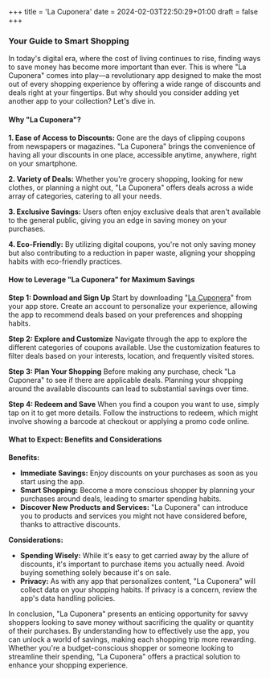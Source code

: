 +++
title = 'La Cuponera'
date = 2024-02-03T22:50:29+01:00
draft = false
+++

### **Your Guide to Smart Shopping**

In today's digital era, where the cost of living continues to rise, finding ways to save money has become more important than ever. This is where "La Cuponera" comes into play—a revolutionary app designed to make the most out of every shopping experience by offering a wide range of discounts and deals right at your fingertips. But why should you consider adding yet another app to your collection? Let's dive in.

#### **Why "La Cuponera"?**

**1. Ease of Access to Discounts:** Gone are the days of clipping coupons from newspapers or magazines. "La Cuponera" brings the convenience of having all your discounts in one place, accessible anytime, anywhere, right on your smartphone.

**2. Variety of Deals:** Whether you're grocery shopping, looking for new clothes, or planning a night out, "La Cuponera" offers deals across a wide array of categories, catering to all your needs.

**3. Exclusive Savings:** Users often enjoy exclusive deals that aren't available to the general public, giving you an edge in saving money on your purchases.

**4. Eco-Friendly:** By utilizing digital coupons, you're not only saving money but also contributing to a reduction in paper waste, aligning your shopping habits with eco-friendly practices.

#### **How to Leverage "La Cuponera" for Maximum Savings**

**Step 1: Download and Sign Up**
Start by downloading "[La Cuponera](https://lacuponera.es/)" from your app store. Create an account to personalize your experience, allowing the app to recommend deals based on your preferences and shopping habits.

**Step 2: Explore and Customize**
Navigate through the app to explore the different categories of coupons available. Use the customization features to filter deals based on your interests, location, and frequently visited stores.

**Step 3: Plan Your Shopping**
Before making any purchase, check "La Cuponera" to see if there are applicable deals. Planning your shopping around the available discounts can lead to substantial savings over time.

**Step 4: Redeem and Save**
When you find a coupon you want to use, simply tap on it to get more details. Follow the instructions to redeem, which might involve showing a barcode at checkout or applying a promo code online.

#### **What to Expect: Benefits and Considerations**

**Benefits:**
- **Immediate Savings:** Enjoy discounts on your purchases as soon as you start using the app.
- **Smart Shopping:** Become a more conscious shopper by planning your purchases around deals, leading to smarter spending habits.
- **Discover New Products and Services:** "La Cuponera" can introduce you to products and services you might not have considered before, thanks to attractive discounts.

**Considerations:**
- **Spending Wisely:** While it's easy to get carried away by the allure of discounts, it's important to purchase items you actually need. Avoid buying something solely because it's on sale.
- **Privacy:** As with any app that personalizes content, "La Cuponera" will collect data on your shopping habits. If privacy is a concern, review the app's data handling policies.

In conclusion, "La Cuponera" presents an enticing opportunity for savvy shoppers looking to save money without sacrificing the quality or quantity of their purchases. By understanding how to effectively use the app, you can unlock a world of savings, making each shopping trip more rewarding. Whether you're a budget-conscious shopper or someone looking to streamline their spending, "La Cuponera" offers a practical solution to enhance your shopping experience.
